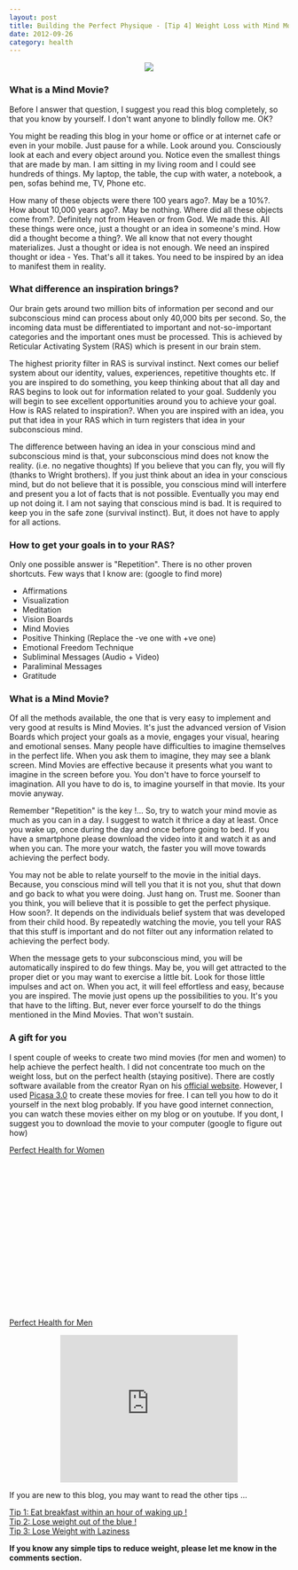 ```yaml
---
layout: post
title: Building the Perfect Physique - [Tip 4] Weight Loss with Mind Movies
date: 2012-09-26
category: health
---
```


<div style="text-align: center;">
<img src="{{site.url}}/img/Mind-Movie-Brain.jpg"/>
</div>  
  
### What is a Mind Movie?  

Before I answer that question, I suggest you read this blog completely, so that you know by yourself. I don't want anyone to blindly follow me. OK?  
  
You might be reading this blog in your home or office or at internet cafe or even in your mobile. Just pause for a while. Look around you. Consciously look at each and every object around you. Notice even the smallest things that are made by man. I am sitting in my living room and I could see hundreds of things. My laptop, the table, the cup with water, a notebook, a pen, sofas behind me, TV, Phone etc.  
  
How many of these objects were there 100 years ago?. May be a 10%?. How about 10,000 years ago?. May be nothing. Where did all these objects come from?. Definitely not from Heaven or from God. We made this. All these things were once, just a thought or an idea in someone's mind. How did a thought become a thing?. We all know that not every thought materializes. Just a thought or idea is not enough. We need an inspired thought or idea - Yes. That's all it takes. You need to be inspired by an idea to manifest them in reality.  
  
### What difference an inspiration brings?  

Our brain gets around two million bits of information per second and our subconscious mind can process about only 40,000 bits per second. So, the incoming data must be differentiated to important and not-so-important categories and the important ones must be processed. This is achieved by Reticular Activating System (RAS) which is present in our brain stem.  
  
The highest priority filter in RAS is survival instinct. Next comes our belief system about our identity, values, experiences, repetitive thoughts etc. If you are inspired to do something, you keep thinking about that all day and RAS begins to look out for information related to your goal. Suddenly you will begin to see excellent opportunities around you to achieve your goal. How is RAS related to inspiration?. When you are inspired with an idea, you put that idea in your RAS which in turn registers that idea in your subconscious mind.  
  
The difference between having an idea in your conscious mind and subconscious mind is that, your subconscious mind does not know the reality. (i.e. no negative thoughts) If you believe that you can fly, you will fly (thanks to Wright brothers). If you just think about an idea in your conscious mind, but do not believe that it is possible, you conscious mind will interfere and present you a lot of facts that is not possible. Eventually you may end up not doing it. I am not saying that conscious mind is bad. It is required to keep you in the safe zone (survival instinct). But, it does not have to apply for all actions.  
  
### How to get your goals in to your RAS?  

Only one possible answer is "Repetition". There is no other proven shortcuts. Few ways that I know are: (google to find more)  

* Affirmations  
* Visualization  
* Meditation  
* Vision Boards  
* Mind Movies  
* Positive Thinking (Replace the -ve one with +ve one)  
* Emotional Freedom Technique  
* Subliminal Messages (Audio + Video)  
* Paraliminal Messages  
* Gratitude  

### What is a Mind Movie?  

Of all the methods available, the one that is very easy to implement and very good at results is Mind Movies. It's just the advanced version of Vision Boards which project your goals as a movie, engages your visual, hearing and emotional senses. Many people have difficulties to imagine themselves in the perfect life. When you ask them to imagine, they may see a blank screen. Mind Movies are effective because it presents what you want to imagine in the screen before you. You don't have to force yourself to imagination. All you have to do is, to imagine yourself in that movie. Its your movie anyway.  
  
Remember "Repetition" is the key !... So, try to watch your mind movie as much as you can in a day. I suggest to watch it thrice a day at least. Once you wake up, once during the day and once before going to bed. If you have a smartphone please download the video into it and watch it as and when you can. The more your watch, the faster you will move towards achieving the perfect body.  
  
You may not be able to relate yourself to the movie in the initial days. Because, you conscious mind will tell you that it is not you, shut that down and go back to what you were doing. Just hang on. Trust me. Sooner than you think, you will believe that it is possible to get the perfect physique. How soon?. It depends on the individuals belief system that was developed from their child hood. By repeatedly watching the movie, you tell your RAS that this stuff is important and do not filter out any information related to achieving the perfect body.  
  
When the message gets to your subconscious mind, you will be automatically inspired to do few things. May be, you will get attracted to the proper diet or you may want to exercise a little bit. Look for those little impulses and act on. When you act, it will feel effortless and easy, because you are inspired. The movie just opens up the possibilities to you. It's you that have to the lifting. But, never ever force yourself to do the things mentioned in the Mind Movies. That won't sustain.  
  
### A gift for you  

I spent couple of weeks to create two mind movies (for men and women) to help achieve the perfect health. I did not concentrate too much on the weight loss, but on the perfect health (staying positive). There are costly software available from the creator Ryan on his [official website](http://www.mindmovies.com/). However, I used [Picasa 3.0](http://picasa.google.com/) to create these movies for free. I can tell you how to do it yourself in the next blog probably. If you have good internet connection, you can watch these movies either on my blog or on youtube. If you dont, I suggest you to download the movie to your computer (google to figure out how)  
  
[Perfect Health for Women](http://www.youtube.com/watch?v=lBq9XSCy6TQ)  

<div class="separator" style="clear: both; text-align: center;">
<object class="BLOGGER-youtube-video" classid="clsid:D27CDB6E-AE6D-11cf-96B8-444553540000" codebase="http://download.macromedia.com/pub/shockwave/cabs/flash/swflash.cab#version=6,0,40,0" data-thumbnail-src="http://i.ytimg.com/vi/lBq9XSCy6TQ/0.jpg" height="300" width="400"><param name="movie" value="http://www.youtube.com/v/lBq9XSCy6TQ?version=3&f=user_uploads&c=google-webdrive-0&app=youtube_gdata" /><param name="bgcolor" value="#FFFFFF" /><param name="allowFullScreen" value="true" /><embed width="320" height="266"  src="http://www.youtube.com/v/lBq9XSCy6TQ?version=3&f=user_uploads&c=google-webdrive-0&app=youtube_gdata" type="application/x-shockwave-flash" allowfullscreen="true"></embed></object></div>  
  
[Perfect Health for Men](http://www.youtube.com/watch?v=wde-SGEJpYY)  

<div class="separator" style="clear: both; text-align: center;">
<object class="BLOGGER-youtube-video" classid="clsid:D27CDB6E-AE6D-11cf-96B8-444553540000" codebase="http://download.macromedia.com/pub/shockwave/cabs/flash/swflash.cab#version=6,0,40,0" data-thumbnail-src="http://i.ytimg.com/vi/wde-SGEJpYY/0.jpg" height="300" width="400"><param name="movie" value="http://www.youtube.com/v/wde-SGEJpYY?version=3&f=user_uploads&c=google-webdrive-0&app=youtube_gdata" /><param name="bgcolor" value="#FFFFFF" /><param name="allowFullScreen" value="true" /><embed width="320" height="266"  src="http://www.youtube.com/v/wde-SGEJpYY?version=3&f=user_uploads&c=google-webdrive-0&app=youtube_gdata" type="application/x-shockwave-flash" allowfullscreen="true"></embed></object></div>  
  
If you are new to this blog, you may want to read the other tips ...  

[Tip 1: Eat breakfast within an hour of waking up !]({{site.url}}/building-the-perfect-physique-tip-1-eat-breakfast-within-an-hour-of-waking-up/)  
[Tip 2: Lose weight out of the blue !]({{site.url}}/building-the-perfect-physique-tip-2-lose-weight-out-of-the-blue/)  
[Tip 3: Lose Weight with Laziness]({{site.url}}/building-the-perfect-physique-tip-3-lose-weight-with-laziness/)   

**If you know any simple tips to reduce weight, please let me know in the comments section.**  

